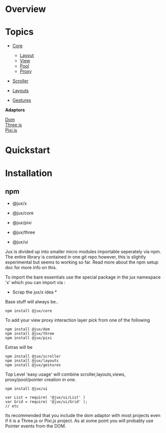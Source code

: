 

# Overview


# Topics
- [Core]()  
	- [Layout]()  
	- [View]()  
	- [Pool]()  
	- [Proxy]()  

- [Scroller]()	
- [Layouts]()  
- [Gestures]()

**Adaptors**

[Dom]()  
[Three.js]()  
[Pixi.js]()  


# Quickstart

# Installation



## npm

- @jux/x

- @jux/core
- @jux/pixi
- @jux/three
- @jux/ui

Jux is divided up into smaller micro modules importable seperately via npm.
The entire library is contained in one git repo however, this is slightly experimental but seems to working so far.
Read more about the npm setup doc for more info on this.

To import the bare essentials use the special package in the jux namespace 'x' which you
can import via :

* Scrap the jux/x idea *
 
Base stuff will always be..
```
npm install @jux/core
```
To add your view proxy interaction layer pick from one of the following
```
npm install @jux/dom
npm install @jux/three
npm install @jux/pixi
```

Extras will be 
```
npm install @jux/scroller
npm install @jux/layouts
npm install @jux/gestures
```

Top Level 'easy usage' will combine scroller,layouts,views, proxy/pool/pointer creation in one. 
```
npm install @jux/ui

var List = require( '@jux/ui/List' )
var Grid = require( '@jux/ui/Grid' );
// etc
```



Its recommended that you include the dom adaptor with most projects even if it is a Three.js
or Pixi.js project.  As at some point you will probably use Pointer events from the DOM.
```

```
